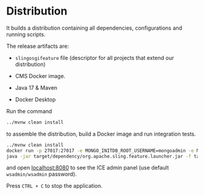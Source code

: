 # Distribution
It builds a distribution containing all dependencies, configurations and running scripts. 

The release artifacts are:
- `slingosgifeature` file (descriptor for all projects that extend our distribution)
- CMS Docker image.

- Java 17 & Maven
- Docker Desktop


Run the command

```bash
../mvnw clean install
```

to assemble the distribution, build a Docker image and run integration tests.

```bash
../mvnw clean install
docker run -p 27017:27017 -e MONGO_INITDB_ROOT_USERNAME=mongoadmin -e MONGO_INITDB_ROOT_PASSWORD=mongoadmin mongo:4.4.6
java -jar target/dependency/org.apache.sling.feature.launcher.jar -f target/slingfeature-tmp/feature-websight-cms-bulma-project.json
```

and open [localhost:8080](http://localhost:8080/) to see the ICE admin panel (use default `wsadmin/wsadmin` password).

Press `CTRL + C` to stop the application.
